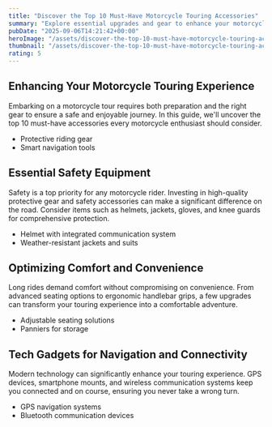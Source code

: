 ```yaml
---
title: "Discover the Top 10 Must-Have Motorcycle Touring Accessories"
summary: "Explore essential upgrades and gear to enhance your motorcycle touring experience."
pubDate: "2025-09-06T14:21:42+00:00"
heroImage: "/assets/discover-the-top-10-must-have-motorcycle-touring-accessories-hero.jpg"
thumbnail: "/assets/discover-the-top-10-must-have-motorcycle-touring-accessories-thumb.jpg"
rating: 5
---
```


<h2>Enhancing Your Motorcycle Touring Experience</h2>
<p>Embarking on a motorcycle tour requires both preparation and the right gear to ensure a safe and enjoyable journey. In this guide, we'll uncover the top 10 must-have accessories every motorcycle enthusiast should consider.</p>
<ul>
  <li>Protective riding gear</li>
  <li>Smart navigation tools</li>
</ul>

<h2>Essential Safety Equipment</h2>
<p>Safety is a top priority for any motorcycle rider. Investing in high-quality protective gear and safety accessories can make a significant difference on the road. Consider items such as helmets, jackets, gloves, and knee guards for comprehensive protection.</p>
<ul>
  <li>Helmet with integrated communication system</li>
  <li>Weather-resistant jackets and suits</li>
</ul>

<h2>Optimizing Comfort and Convenience</h2>
<p>Long rides demand comfort without compromising on convenience. From advanced seating options to ergonomic handlebar grips, a few upgrades can transform your touring experience into a comfortable adventure.</p>
<ul>
  <li>Adjustable seating solutions</li>
  <li>Panniers for storage</li>
</ul>

<h2>Tech Gadgets for Navigation and Connectivity</h2>
<p>Modern technology can significantly enhance your touring experience. GPS devices, smartphone mounts, and wireless communication systems keep you connected and on course, ensuring you never take a wrong turn.</p>
<ul>
  <li>GPS navigation systems</li>
  <li>Bluetooth communication devices</li>
</ul>